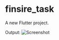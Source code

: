 # finsire_task

A new Flutter project.

Output:
![Screenshot](https://github.com/user-attachments/assets/19922592-970f-4b1f-bbba-c4dac38c4a56)

